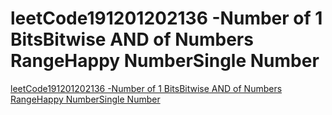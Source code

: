 # leetCode191201202136 -Number of 1 BitsBitwise AND of Numbers RangeHappy NumberSingle Number
[leetCode191201202136 -Number of 1 BitsBitwise AND of Numbers RangeHappy NumberSingle Number](https://aiwithcloud.com/2022/09/16/leetcode191201202136__number_of_1_bitsbitwise_and_of_numbers_rangehappy_numbersingle_number/)